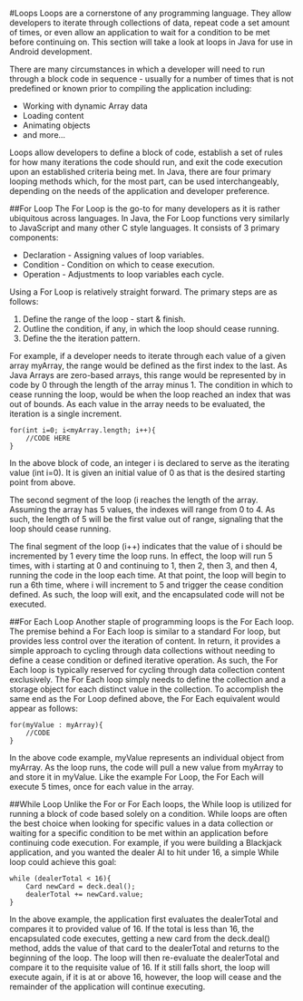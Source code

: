 #Loops
Loops are a cornerstone of any programming language. They allow developers to iterate through collections of data, repeat code a set amount of times, or even allow an application to wait for a condition to be met before continuing on. This section will take a look at loops in Java for use in Android development.

There are many circumstances in which a developer will need to run through a block code in sequence - usually for a number of times that is not predefined or known prior to compiling the application including:

* Working with dynamic Array data
* Loading content
* Animating objects
* and more...

Loops allow developers to define a block of code, establish a set of rules for how many iterations the code should run, and exit the code execution upon an established criteria being met. In Java, there are four primary looping methods which, for the most part, can be used interchangeably, depending on the needs of the application and developer preference.

##For Loop
The For Loop is the go-to for many developers as it is rather ubiquitous across languages. In Java, the For Loop functions very similarly to JavaScript and many other C style languages. It consists of 3 primary components:

* Declaration - Assigning values of loop variables.
* Condition - Condition on which to cease execution.
* Operation - Adjustments to loop variables each cycle.

Using a For Loop is relatively straight forward. The primary steps are as follows:

1. Define the range of the loop - start & finish.
2. Outline the condition, if any, in which the loop should cease running.
3. Define the the iteration pattern.

For example, if a developer needs to iterate through each value of a given array myArray, the range would be defined as the first index to the last. As Java Arrays are zero-based arrays, this range would be represented by in code by 0 through the length of the array minus 1. The condition in which to cease running the loop, would be when the loop reached an index that was out of bounds. As each value in the array needs to be evaluated, the iteration is a single increment.

```
for(int i=0; i<myArray.length; i++){ 
    //CODE HERE
}
```

In the above block of code, an integer i is declared to serve as the iterating value (int i=0). It is given an initial value of 0 as that is the desired starting point from above. 

The second segment of the loop (i reaches the length of the array. Assuming the array has 5 values, the indexes will range from 0 to 4. As such, the length of 5 will be the first value out of range, signaling that the loop should cease running. 

The final segment of the loop (i++) indicates that the value of i should be incremented by 1 every time the loop runs. In effect, the loop will run 5 times, with i starting at 0 and continuing to 1, then 2, then 3, and then 4, running the code in the loop each time. At that point, the loop will begin to run a 6th time, where i will increment to 5 and trigger the cease condition defined. As such, the loop will exit, and the encapsulated code will not be executed.

##For Each Loop
Another staple of programming loops is the For Each loop. The premise behind a For Each loop is similar to a standard For loop, but provides less control over the iteration of content. In return, it provides a simple approach to cycling through data collections without needing to define a cease condition or defined iterative operation. As such, the For Each loop is typically reserved for cycling through data collection content exclusively. The For Each loop simply needs to define the collection and a storage object for each distinct value in the collection. To accomplish the same end as the For Loop defined above, the For Each equivalent would appear as follows:

```
for(myValue : myArray){
    //CODE
}
```

In the above code example, myValue represents an individual object from myArray. As the loop runs, the code will pull a new value from myArray to and store it in myValue. Like the example For Loop, the For Each will execute 5 times, once for each value in the array.

##While Loop
Unlike the For or For Each loops, the While loop is utilized for running a block of code based solely on a condition. While loops are often the best choice when looking for specific values in a data collection or waiting for a specific condition to be met within an application before continuing code execution. For example, if you were building a Blackjack application, and you wanted the dealer AI to hit under 16, a simple While loop could achieve this goal:

```
while (dealerTotal < 16){
    Card newCard = deck.deal();
    dealerTotal += newCard.value;
}
```

In the above example, the application first evaluates the dealerTotal and compares it to provided value of 16. If the total is less than 16, the encapsulated code executes, getting a new card from the deck.deal() method, adds the value of that card to the dealerTotal and returns to the beginning of the loop. The loop will then re-evaluate the dealerTotal and compare it to the requisite value of 16. If it still falls short, the loop will execute again, if it is at or above 16, however, the loop will cease and the remainder of the application will continue executing.